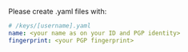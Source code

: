 Please create .yaml files with:


```yaml
# /keys/[username].yaml
name: <your name as on your ID and PGP identity>
fingerprint: <your PGP fingerprint>
